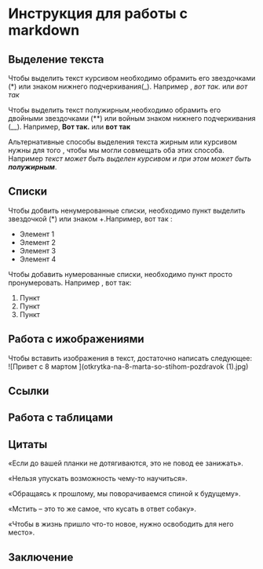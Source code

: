 # Инструкция для работы с markdown 

## Выделение текста 

Чтобы выделить текст  курсивом необходимо обрамить его звездочками (*) или знаком нижнего подчеркивания(_). Например , *вот так.* или _вот так_ 

Чтобы выделить текст полужирным,необходимо обрамить его двойными звездочками (**) или войным знаком нижнего подчеркивания (__). Например, **Вот так.** или __вот так__ 


Альтернативные способы выделения текста жирным или курсивом нужны для того , чтобы мы могли совмещать оба этих способа. Например _текст может быть выделен курсивом и при этом  может быть **полужирным**_. 

## Списки 


Чтобы добвить ненумерованные списки, необходимо пункт выделить звездочкой (*) или знаком +.Например, вот так :
* Элемент 1 
* Элемент 2
* Элемент 3 
* Элемент 4 

Чтобы добавить нумерованные списки, необходимо пункт просто пронумеровать. Например , вот так: 
1. Пункт 
2. Пункт 
3. Пункт 




## Работа с ижображениями 

Чтобы вставить изображения в текст, достаточно написать следующее: ![Привет с 8 мартом ](otkrytka-na-8-marta-so-stihom-pozdravok (1).jpg)





## Ссылки 


 

 ## Работа с таблицами 

 ## Цитаты

 
 «Если до вашей планки не дотягиваются, это не повод ее занижать».


«Нельзя упускать возможность чему-то научиться».

«Обращаясь к прошлому, мы поворачиваемся спиной к будущему».


«Мстить – это то же самое, что кусать в ответ собаку».


«Чтобы в жизнь пришло что-то новое, нужно освободить для него место». 


 ## Заключение      


 